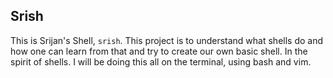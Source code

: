 ## Srish

This is Srijan's Shell, `srish`. This project is to understand what shells do and how one can learn from that and try to create our own basic shell.
In the spirit of shells. I will be doing this all on the terminal, using bash and vim.

